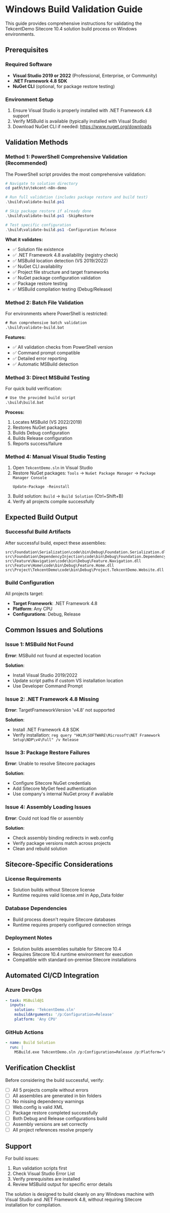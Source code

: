 # Windows Build Validation Guide

This guide provides comprehensive instructions for validating the TekcentDemo Sitecore 10.4 solution build process on Windows environments.

## Prerequisites

### Required Software
- **Visual Studio 2019 or 2022** (Professional, Enterprise, or Community)
- **.NET Framework 4.8 SDK**
- **NuGet CLI** (optional, for package restore testing)

### Environment Setup
1. Ensure Visual Studio is properly installed with .NET Framework 4.8 support
2. Verify MSBuild is available (typically installed with Visual Studio)
3. Download NuGet CLI if needed: https://www.nuget.org/downloads

## Validation Methods

### Method 1: PowerShell Comprehensive Validation (Recommended)

The PowerShell script provides the most comprehensive validation:

```powershell
# Navigate to solution directory
cd path\to\tekcent-n8n-demo

# Run full validation (includes package restore and build test)
.\build\validate-build.ps1

# Skip package restore if already done
.\build\validate-build.ps1 -SkipRestore

# Test specific configuration
.\build\validate-build.ps1 -Configuration Release
```

**What it validates:**
- ✅ Solution file existence
- ✅ .NET Framework 4.8 availability (registry check)
- ✅ MSBuild location detection (VS 2019/2022)
- ✅ NuGet CLI availability
- ✅ Project file structure and target frameworks
- ✅ NuGet package configuration validation
- ✅ Package restore testing
- ✅ MSBuild compilation testing (Debug/Release)

### Method 2: Batch File Validation

For environments where PowerShell is restricted:

```cmd
# Run comprehensive batch validation
.\build\validate-build.bat
```

**Features:**
- ✅ All validation checks from PowerShell version
- ✅ Command prompt compatible
- ✅ Detailed error reporting
- ✅ Automatic MSBuild detection

### Method 3: Direct MSBuild Testing

For quick build verification:

```cmd
# Use the provided build script
.\build\build.bat
```

**Process:**
1. Locates MSBuild (VS 2022/2019)
2. Restores NuGet packages
3. Builds Debug configuration
4. Builds Release configuration
5. Reports success/failure

### Method 4: Manual Visual Studio Testing

1. Open `TekcentDemo.sln` in Visual Studio
2. Restore NuGet packages: `Tools` → `NuGet Package Manager` → `Package Manager Console`
   ```
   Update-Package -Reinstall
   ```
3. Build solution: `Build` → `Build Solution` (Ctrl+Shift+B)
4. Verify all projects compile successfully

## Expected Build Output

### Successful Build Artifacts

After successful build, expect these assemblies:

```
src\Foundation\Serialization\code\bin\Debug\Foundation.Serialization.dll
src\Foundation\DependencyInjection\code\bin\Debug\Foundation.DependencyInjection.dll
src\Feature\Navigation\code\bin\Debug\Feature.Navigation.dll  
src\Feature\Home\code\bin\Debug\Feature.Home.dll
src\Project\TekcentDemo\code\bin\Debug\Project.TekcentDemo.Website.dll
```

### Build Configuration

All projects target:
- **Target Framework**: .NET Framework 4.8
- **Platform**: Any CPU
- **Configurations**: Debug, Release

## Common Issues and Solutions

### Issue 1: MSBuild Not Found
**Error**: MSBuild not found at expected location

**Solution**: 
- Install Visual Studio 2019/2022
- Update script paths if custom VS installation location
- Use Developer Command Prompt

### Issue 2: .NET Framework 4.8 Missing
**Error**: TargetFrameworkVersion 'v4.8' not supported

**Solution**:
- Install .NET Framework 4.8 SDK
- Verify installation: `reg query "HKLM\SOFTWARE\Microsoft\NET Framework Setup\NDP\v4\Full" /v Release`

### Issue 3: Package Restore Failures
**Error**: Unable to resolve Sitecore packages

**Solution**:
- Configure Sitecore NuGet credentials
- Add Sitecore MyGet feed authentication
- Use company's internal NuGet proxy if available

### Issue 4: Assembly Loading Issues
**Error**: Could not load file or assembly

**Solution**:
- Check assembly binding redirects in web.config
- Verify package versions match across projects
- Clean and rebuild solution

## Sitecore-Specific Considerations

### License Requirements
- Solution builds without Sitecore license
- Runtime requires valid license.xml in App_Data folder

### Database Dependencies  
- Build process doesn't require Sitecore databases
- Runtime requires properly configured connection strings

### Deployment Notes
- Solution builds assemblies suitable for Sitecore 10.4
- Requires Sitecore 10.4 runtime environment for execution
- Compatible with standard on-premise Sitecore installations

## Automated CI/CD Integration

### Azure DevOps
```yaml
- task: MSBuild@1
  inputs:
    solution: 'TekcentDemo.sln'
    msbuildArguments: '/p:Configuration=Release'
    platform: 'Any CPU'
```

### GitHub Actions
```yaml
- name: Build Solution
  run: |
    MSBuild.exe TekcentDemo.sln /p:Configuration=Release /p:Platform="Any CPU"
```

## Verification Checklist

Before considering the build successful, verify:

- [ ] All 5 projects compile without errors
- [ ] All assemblies are generated in bin folders
- [ ] No missing dependency warnings
- [ ] Web.config is valid XML
- [ ] Package restore completed successfully
- [ ] Both Debug and Release configurations build
- [ ] Assembly versions are set correctly
- [ ] All project references resolve properly

## Support

For build issues:
1. Run validation scripts first
2. Check Visual Studio Error List
3. Verify prerequisites are installed
4. Review MSBuild output for specific error details

The solution is designed to build cleanly on any Windows machine with Visual Studio and .NET Framework 4.8, without requiring Sitecore installation for compilation.